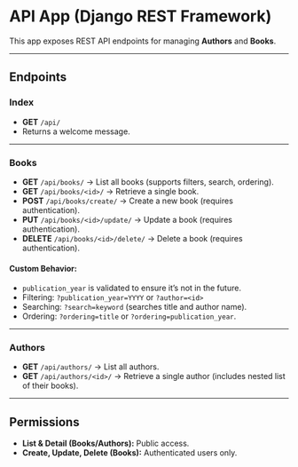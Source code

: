 # API App (Django REST Framework)

This app exposes REST API endpoints for managing **Authors** and **Books**.

---

## Endpoints

### Index
- **GET** `/api/`
- Returns a welcome message.

---

### Books
- **GET** `/api/books/` → List all books (supports filters, search, ordering).
- **GET** `/api/books/<id>/` → Retrieve a single book.
- **POST** `/api/books/create/` → Create a new book (requires authentication).
- **PUT** `/api/books/<id>/update/` → Update a book (requires authentication).
- **DELETE** `/api/books/<id>/delete/` → Delete a book (requires authentication).

#### Custom Behavior:
- `publication_year` is validated to ensure it’s not in the future.
- Filtering: `?publication_year=YYYY` or `?author=<id>`
- Searching: `?search=keyword` (searches title and author name).
- Ordering: `?ordering=title` or `?ordering=publication_year`.

---

### Authors
- **GET** `/api/authors/` → List all authors.
- **GET** `/api/authors/<id>/` → Retrieve a single author (includes nested list of their books).

---

## Permissions
- **List & Detail (Books/Authors):** Public access.
- **Create, Update, Delete (Books):** Authenticated users only.
